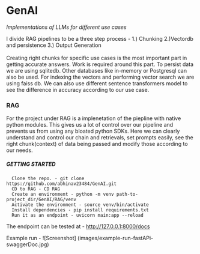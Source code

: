 # GenAI
*Implementations of LLMs for different use cases*

I divide RAG pipelines to be a three step process - 1.) Chunking 2.)Vectordb and persistence 3.) Output Generation  \
\
Creating right chunks for specific use cases is the most important part in getting accurate answers. Work is required around this part. To persist data we are using sqlitedb. Other databases like in-memory or Postgresql can also be used. For indexing the vectors and performing vector search we are using faiss db. We can also use different sentence transformers model to see the difference in accuracy according to our use case.

### RAG
For the project under RAG is a implenetation of the piepline with native python modules. This gives us a lot of control over our pipeline and prevents us from using any bloated python SDKs. Here we can clearly understand and control our chain and retrievals, set prompts easily, see the right chunk(context) of data being passed and modify those according to our needs.

##### GETTING STARTED
```
  Clone the repo. - git clone https://github.com/abhinav23484/GenAI.git 
  CD to RAG - CD RAG 
  Create an environment - python -m venv path-to-project_dir/GenAI/RAG/venv 
  Activate the environment - source venv/bin/activate 
  Install dependencies - pip install requirements.txt 
  Run it as an endpoint - uvicorn main:app --reload 
```
The endpoint can be tested at - http://127.0.0.1:8000/docs 

Example run - 
![Screenshot] (images/example-run-fastAPi-swaggerDoc.jpg)
